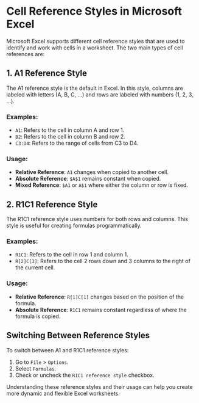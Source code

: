 # Cell Reference Styles in Microsoft Excel

Microsoft Excel supports different cell reference styles that are used to identify and work with cells in a worksheet. The two main types of cell references are:

## 1. A1 Reference Style
The A1 reference style is the default in Excel. In this style, columns are labeled with letters (A, B, C, ...) and rows are labeled with numbers (1, 2, 3, ...).

### Examples:
- `A1`: Refers to the cell in column A and row 1.
- `B2`: Refers to the cell in column B and row 2.
- `C3:D4`: Refers to the range of cells from C3 to D4.

### Usage:
- **Relative Reference**: `A1` changes when copied to another cell.
- **Absolute Reference**: `$A$1` remains constant when copied.
- **Mixed Reference**: `$A1` or `A$1` where either the column or row is fixed.

## 2. R1C1 Reference Style
The R1C1 reference style uses numbers for both rows and columns. This style is useful for creating formulas programmatically.

### Examples:
- `R1C1`: Refers to the cell in row 1 and column 1.
- `R[2]C[3]`: Refers to the cell 2 rows down and 3 columns to the right of the current cell.

### Usage:
- **Relative Reference**: `R[1]C[1]` changes based on the position of the formula.
- **Absolute Reference**: `R1C1` remains constant regardless of where the formula is copied.

## Switching Between Reference Styles
To switch between A1 and R1C1 reference styles:
1. Go to `File` > `Options`.
2. Select `Formulas`.
3. Check or uncheck the `R1C1 reference style` checkbox.

Understanding these reference styles and their usage can help you create more dynamic and flexible Excel worksheets.
